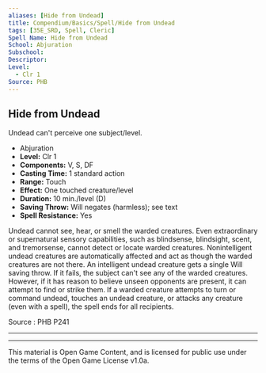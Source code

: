```yaml
---
aliases: [Hide from Undead]
title: Compendium/Basics/Spell/Hide from Undead
tags: [35E_SRD, Spell, Cleric]
Spell Name: Hide from Undead
School: Abjuration
Subschool: 
Descriptor: 
Level:
  - Clr 1
Source: PHB
---
```



## Hide from Undead

Undead can't perceive one subject/level.

*   Abjuration
*   **Level:** Clr 1
*   **Components:** V, S, DF
*   **Casting Time:** 1 standard action
*   **Range:** Touch
*   **Effect:** One touched creature/level
*   **Duration:** 10 min./level (D)
*   **Saving Throw:** Will negates (harmless); see text
*   **Spell Resistance:** Yes

<p>Undead cannot see, hear, or smell the warded creatures. Even extraordinary or supernatural sensory capabilities, such as blindsense, blindsight, scent, and tremorsense, cannot detect or locate warded creatures. Nonintelligent undead creatures are automatically affected and act as though the warded creatures are not there. An intelligent undead creature gets a single Will saving throw. If it fails, the subject can't see any of the warded creatures. However, if it has reason to believe unseen opponents are present, it can attempt to find or strike them. If a warded creature attempts to turn or command undead, touches an undead creature, or attacks any creature (even with a spell), the spell ends for all recipients.</p>

Source : PHB P241

---

---

This material is Open Game Content, and is licensed for public use under
the terms of the Open Game License v1.0a.

